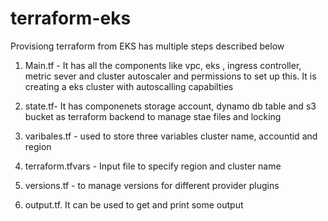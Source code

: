 # terraform-eks

 Provisiong terraform from EKS has multiple steps described below

 1. Main.tf - It has all the components like vpc, eks , ingress controller, metric sever and cluster autoscaler and permissions to set up this. It is creating a eks cluster with autoscalling capabilties

 2.  state.tf- It has componenets storage account, dynamo db table and s3 bucket as terraform backend to manage stae files and locking

 3. varibales.tf - used to store three variables cluster name, accountid and region

 4. terraform.tfvars - Input file to specify region and cluster name

 5. versions.tf - to manage versions for different provider plugins

 6. output.tf. It can be used to get and print some output
 
 